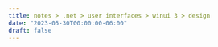 ```yaml
---
title: notes > .net > user interfaces > winui 3 > design
date: "2023-05-30T00:00:00-06:00"
draft: false
---
```


